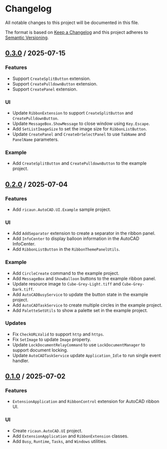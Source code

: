 # Changelog
All notable changes to this project will be documented in this file.

The format is based on [Keep a Changelog](http://keepachangelog.com/en/1.0.0/)
and this project adheres to [Semantic Versioning](http://semver.org/spec/v2.0.0.html).

## [0.3.0] / 2025-07-15
### Features
- Support `CreateSplitButton` extension.
- Support `CreatePulldownButton` extension.
- Support `CreatePanel` extension.
### UI
- Update `RibbonExtension` to support `CreateSplitButton` and `CreatePulldownButton`.
- Update `MessageBox.ShowMessage` to close window using `Key.Escape`.
- Add `SetListImageSize` to set the image size for `RibbonListButton`.
- Update `CreatePanel` and `CreateOrSelectPanel` to use `TabName` and `PanelName` parameters.
### Example
- Add `CreateSplitButton` and `CreatePulldownButton` to the example project.

## [0.2.0] / 2025-07-04
### Features
- Add `ricaun.AutoCAD.UI.Example` sample project.
### UI
- Add `AddSeparator` extension to create a separator in the ribbon panel.
- Add `InfoCenter` to display balloon information in the AutoCAD InfoCenter.
- Add `RibbonListButton` in the `RibbonThemePanelUtils`.
### Example
- Add `CircleCreate` command to the example project.
- Add `MessageBox` and `ShowBalloon` buttons to the example ribbon panel.
- Update resource image to `Cube-Grey-Light.tiff` and `Cube-Grey-Dark.tiff`.
- Add `AutoCADBusyService` to update the button state in the example project.
- Add `AutoCADTaskService` to create multiple circles in the example project. 
- Add `PaletteSetUtils` to show a palette set in the example project.
### Updates
- Fix `CheckURLValid` to support `http` and `https`.
- Fix `SetImage` to update `Image` property.
- Update `LockDocumentRelayCommand` to use `LockDocumentManager` to support document locking.
- Update `AutoCADTaskService` update `Application_Idle` to run single event handler.

## [0.1.0] / 2025-07-02
### Features
- `ExtensionApplication` and `RibbonControl` extension for AutoCAD ribbon UI.
### UI
- Create `ricaun.AutoCAD.UI` project.
- Add `ExtensionApplication` and `RibbonExtension` classes.
- Add `Busy`, `Runtime`, `Tasks`, and `Windows` utilities.

[vNext]: ../../compare/1.0.0...HEAD
[0.3.0]: ../../compare/0.2.0...0.3.0
[0.2.0]: ../../compare/0.1.0...0.2.0
[0.1.0]: ../../compare/0.1.0